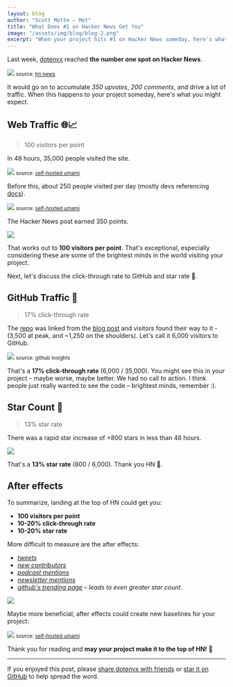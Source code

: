```yaml
---
layout: blog
author: "Scott Motte – Mot"
title: "What Does #1 on Hacker News Get You"
image: "/assets/img/blog/blog-2.png"
excerpt: "When your project hits #1 on Hacker News someday, here's what you can expect in terms of visits, stars, and more."
---
```


Last week, [dotenvx](/blog/2024/06/24/dotenvx-next-generation-config-management.html) reached **the number one spot on Hacker News**.

<a href="https://news.ycombinator.com/item?id=40789353"><img src="https://github.com/dotenvx/dotenvx/assets/3848/06253afa-b0af-42b0-956d-71773bdb044e" class="mb-0" /></a>
<small class="text-right text-zinc-400 dark:text-zinc-600 text-xs">source: <a href="https://news.ycombinator.com/item?id=40789353" class="no-prose text-zinc-400 dark:text-zinc-600">hn news</a></small>

It would go on to accumulate *350 upvotes*, *200 comments*, and drive a lot of traffic. When this happens to your project someday, here's what you might expect.

## Web Traffic 🌐📈

> 100 visitors per point

In 48 hours, 35,000 people visited the site.

<img src="https://github.com/dotenvx/dotenvx/assets/3848/8eb14477-7c33-48e5-aab9-5f063085705d" class="mb-0" />
<small class="text-right text-zinc-400 dark:text-zinc-600 text-xs">source: <a href="https://umami.us" class="no-prose text-zinc-400 dark:text-zinc-600">self-hosted umami</a></small>

Before this, about 250 people visited per day (mostly devs referencing [docs](/docs)).

<img src="https://github.com/dotenvx/dotenvx/assets/3848/bd963b54-20c8-4850-87bd-7c5822920aee" class="mb-0" />
<small class="text-right text-zinc-400 dark:text-zinc-600 text-xs">source: <a href="https://umami.us" class="no-prose text-zinc-400 dark:text-zinc-600">self-hosted umami</a></small>

The Hacker News post earned 350 points.

<img src="https://github.com/dotenvx/dotenvx/assets/3848/aa4c587d-4fd5-485e-a3cd-0a6511d7b17c" />

That works out to **100 visitors per point**. That's exceptional, especially considering these are some of the brightest minds in the world visiting your project.

Next, let's discuss the click-through rate to GitHub and star rate 🌟.

## GitHub Traffic 🐙

> 17% click-through rate

The [repo](https://github.com/dotenvx/dotenvx) was linked from the [blog post](/blog/2024/06/24/dotenvx-next-generation-config-management.html) and visitors found their way to it - (3,500 at peak, and ~1,250 on the shoulders). Let's call it 6,000 visitors to GitHub.

<a href="https://github.com/dotenvx/dotenvx"><img src="https://github.com/dotenvx/dotenvx/assets/3848/03bc3683-9c6e-4564-9f52-6952074ec3a7" class="mb-0" /></a>
<small class="text-right text-zinc-400 dark:text-zinc-600 text-xs">source: github insights</small>

That's a **17% click-through rate** (6,000 / 35,000). You might see this in your project – maybe worse, maybe better. We had no call to action. I think people just really wanted to see the code – brightest minds, remember :).

## Star Count 🌟

> 13% star rate

There was a rapid star increase of +800 stars in less than 48 hours.

<a href="https://star-history.com/#dotenvx/dotenvx&Date"><img src="https://github.com/dotenvx/dotenvx/assets/3848/b303566c-8651-48db-80bf-7f3ede34cd29" /></a>

That's a **13% star rate** (800 / 6,000). Thank you HN 🧡.

## After effects

To summarize, landing at the top of HN could get you:

* **100 visitors per point**
* **10-20% click-through rate**
* **10-20% star rate**

More difficult to measure are the after effects:

* *[tweets](https://x.com/search?q=dotenvx&src=typed_query&f=live)*
* *[new contributors](https://github.com/dotenvx/dotenvx/graphs/contributors)*
* *[podcast mentions](https://coder.show/576?t=3074)*
* *[newsletter mentions](https://tldr.tech/tech/2024-06-26)*
* *[github's trending page](https://github.com/trending/javascript?since=daily) – leads to even greater star count.*

<img src="https://github.com/dotenvx/dotenvx/assets/3848/6a5d280f-b03c-470c-9127-066b9d456c05" />

Maybe more beneficial; after effects could create new baselines for your project:

<img src="https://github.com/dotenvx/dotenvx/assets/3848/2f942dfe-fd68-461b-a0ac-f2a65e1e37b4" class="mb-0" />
<small class="text-right text-zinc-400 dark:text-zinc-600 text-xs">source: <a href="https://umami.us" class="no-prose text-zinc-400 dark:text-zinc-600">self-hosted umami</a></small>

Thank you for reading and **may your project make it to the top of HN!** 🥂

---

If you enjoyed this post, please [share dotenvx with friends](https://github.com/dotenvx/dotenvx) or [star it on GitHub](https://github.com/dotenvx/dotenvx) to help spread the word.
